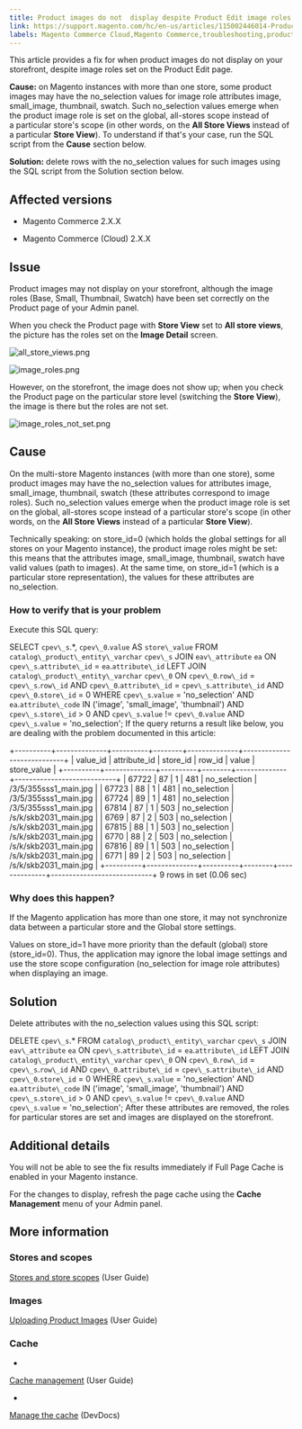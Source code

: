 ```yaml
---
title: Product images do not  display despite Product Edit image roles 
link: https://support.magento.com/hc/en-us/articles/115002446014-Product-images-do-not-display-despite-Product-Edit-image-roles-
labels: Magento Commerce Cloud,Magento Commerce,troubleshooting,product image
---
```


This article provides a fix for when product images do not display on your storefront, despite image roles set on the Product Edit page.

**Cause:** on Magento instances with more than one store, some product images may have the no\_selection values for image role attributes image, small\_image, thumbnail, swatch. Such no\_selection values emerge when the product image role is set on the global, all-stores scope instead of a particular store's scope (in other words, on the **All Store Views** instead of a particular **Store View**). To understand if that's your case, run the SQL script from the **Cause** section below.

**Solution:** delete rows with the no\_selection values for such images using the SQL script from the Solution section below.

## Affected versions

* Magento Commerce 2.X.X

* Magento Commerce (Cloud) 2.X.X

## Issue

Product images may not display on your storefront, although the image roles (Base, Small, Thumbnail, Swatch) have been set correctly on the Product page of your Admin panel.

When you check the Product page with **Store View** set to **All store views**, the picture has the roles set on the **Image Detail** screen.

![all_store_views.png](https://support.magento.com/hc/article_attachments/115003627194/all_store_views.png)

![image_roles.png](https://support.magento.com/hc/article_attachments/115003602673/image_roles.png)

However, on the storefront, the image does not show up; when you check the Product page on the particular store level (switching the **Store View**), the image is there but the roles are not set.

![image_roles_not_set.png](https://support.magento.com/hc/article_attachments/115003627514/image_roles_not_set.png)

## Cause

On the multi-store Magento instances (with more than one store), some product images may have the no\_selection values for attributes image, small\_image, thumbnail, swatch (these attributes correspond to image roles). Such no\_selection values emerge when the product image role is set on the global, all-stores scope instead of a particular store's scope (in other words, on the **All Store Views** instead of a particular **Store View**).

Technically speaking: on store\_id=0 (which holds the global settings for all stores on your Magento instance), the product image roles might be set: this means that the attributes image, small\_image, thumbnail, swatch have valid values (path to images). At the same time, on store\_id=1 (which is a particular store representation), the values for these attributes are no\_selection.

### How to verify that is your problem

Execute this SQL query:

SELECT `cpev\_s`.*, `cpev\_0`.`value` AS `store\_value` FROM `catalog\_product\_entity\_varchar` `cpev\_s` JOIN `eav\_attribute` `ea` ON `cpev\_s`.`attribute\_id` = `ea`.`attribute\_id` LEFT JOIN `catalog\_product\_entity\_varchar` `cpev\_0` ON `cpev\_0`.`row\_id` = `cpev\_s`.`row\_id` AND `cpev\_0`.`attribute\_id` = `cpev\_s`.`attribute\_id` AND `cpev\_0`.`store\_id` = 0 WHERE `cpev\_s`.`value` = 'no\_selection' AND `ea`.`attribute\_code` IN ('image', 'small\_image', 'thumbnail') AND `cpev\_s`.`store\_id` > 0 AND `cpev\_s`.`value` != `cpev\_0`.`value` AND `cpev\_s`.`value` = 'no\_selection';
If the query returns a result like below, you are dealing with the problem documented in this article:

+----------+--------------+----------+--------+--------------+----------------------------+
| value\_id | attribute\_id | store\_id | row\_id | value | store\_value |
+----------+--------------+----------+--------+--------------+----------------------------+
| 67722 | 87 | 1 | 481 | no\_selection | /3/5/355sss1\_main.jpg |
| 67723 | 88 | 1 | 481 | no\_selection | /3/5/355sss1\_main.jpg |
| 67724 | 89 | 1 | 481 | no\_selection | /3/5/355sss1\_main.jpg |
| 67814 | 87 | 1 | 503 | no\_selection | /s/k/skb2031\_main.jpg |
| 6769 | 87 | 2 | 503 | no\_selection | /s/k/skb2031\_main.jpg |
| 67815 | 88 | 1 | 503 | no\_selection | /s/k/skb2031\_main.jpg |
| 6770 | 88 | 2 | 503 | no\_selection | /s/k/skb2031\_main.jpg |
| 67816 | 89 | 1 | 503 | no\_selection | /s/k/skb2031\_main.jpg |
| 6771 | 89 | 2 | 503 | no\_selection | /s/k/skb2031\_main.jpg |
+----------+--------------+----------+--------+--------------+----------------------------+
9 rows in set (0.06 sec)

### Why does this happen?

If the Magento application has more than one store, it may not synchronize data between a particular store and the Global store settings.

Values on store\_id=1 have more priority than the default (global) store (store\_id=0). Thus, the application may ignore the lobal image settings and use the store scope configuration (no\_selection for image role attributes) when displaying an image.

## Solution

Delete attributes with the no\_selection values using this SQL script:

DELETE `cpev\_s`.* FROM `catalog\_product\_entity\_varchar` `cpev\_s` JOIN `eav\_attribute` `ea` ON `cpev\_s`.`attribute\_id` = `ea`.`attribute\_id` LEFT JOIN `catalog\_product\_entity\_varchar` `cpev\_0` ON `cpev\_0`.`row\_id` = `cpev\_s`.`row\_id` AND `cpev\_0`.`attribute\_id` = `cpev\_s`.`attribute\_id` AND `cpev\_0`.`store\_id` = 0 WHERE `cpev\_s`.`value` = 'no\_selection' AND `ea`.`attribute\_code` IN ('image', 'small\_image', 'thumbnail') AND `cpev\_s`.`store\_id` > 0 AND `cpev\_s`.`value` != `cpev\_0`.`value` AND `cpev\_s`.`value` = 'no\_selection';
After these attributes are removed, the roles for particular stores are set and images are displayed on the storefront.

## Additional details

You will not be able to see the fix results immediately if Full Page Cache is enabled in your Magento instance.

For the changes to display, refresh the page cache using the **Cache Management** menu of your Admin panel.

## More information

### Stores and scopes

[Stores and store scopes](http://docs.magento.com/m2/ee/user_guide/stores/stores-all-stores.html) (User Guide)

### Images

[Uploading Product Images](http://docs.magento.com/m2/ee/user_guide/catalog/product-image-upload.html) (User Guide)

### Cache

* 
[Cache management](http://docs.magento.com/m2/ee/user_guide/system/cache-management.html) (User Guide)

* 
[Manage the cache](http://devdocs.magento.com/guides/v2.2/config-guide/cli/config-cli-subcommands-cache.html) (DevDocs)

